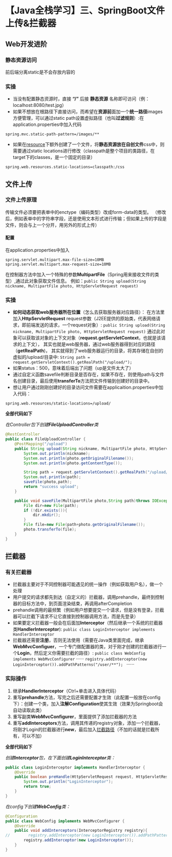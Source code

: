 # 【Java全栈学习】三、SpringBoot文件上传&拦截器

## Web开发进阶
### 静态资源访问
前后端分离static是不会存放内容的
### 实操
- 当没有配置静态资源时，直接 **“/”** 后接 **静态资源** 名称即可访问（例：localhost:8080/test.jpg）
- 如果不想放在根路径下直接访问，而希望在**资源前**面加一个**统一路径**images方便管理，可以通过static path设置虚拟路径（也叫**过滤规则**）:在application.properties中加入代码
```properties
spring.mvc.static-path-pattern=/images/**
```
- 如果在<u>resource</u>下额外创建了一个文件，将**静态资源放在自创文件**css中，则需要通过static locations进行修改（classpath是整个项目的类路径，在target下的classes，是一个固定的目录）
```properties
spring.web.resources.static-locations=classpath:/css
```
## 文件上传
### 文件上传原理
传输文件必须要把表单中的enctype（编码类型）改成form-data的类型。
（修改后，例如表单中的字符串字段，还是使用文本形式进行传输；但如果上传的字段是文件，则会与上一个分开，用另外的形式上传）
#### 配置
在application.properties中加入
```properties
spring.servlet.multipart.max-file-size=10MB
spring.servlet.multipart.max-request-size=10MB
```
在控制器方法中加入一个特殊的参数**MultipartFile**（Spring用来接收文件的类型）,通过此对象获取文件信息。
例如：``` public String upload(String nickname, MultipartFile photo, HttpServletRequest request) ```
### 实操
- **如何动态获取web服务器所在位置**（怎么去获取服务器对应路径）：
  在方法里加入**HttpServletRequest** request参数（J2EE提供的原始类，代表网络请求，即前端发送的请求，一个request对象）: ```public String upload(String nickname, MultipartFile photo, HttpServletRequest request)```
  通过此对象可以获取该对象的上下文对象（**request.getServletContext**，也就是该请求的上下文），
  其实也就是web服务器，通过web服务器得到对应的路径（**getRealPath**)，
  其实就得到了web服务器运行的目录，将其存储在自创的虚拟的/upload/目录中:
  ``` String path = request.getServletContext().getRealPath("/upload/"); ```
- 如果status：500，意味着后端出了问题（up是文件太大了）
- 通过自定义函数savefile判断目录是否存在，如果不存在，则使用path与文件名创建目录，最后使用**transferTo**方法把文件传输到创建好的目录中。
- 想让用户通过刚刚创建好的目录访问文件需要在applicaition.properties中加入代码：
```properties
spring.web.resources/static-locations=/upload/ 
```
**全部代码如下**

*在Controller包下创建**FileUploadController**类*

```java
@RestController
public class FileUploadController {
    @PostMapping("/upload")
    public String upload(String nickname, MultipartFile photo, HttpServletRequest request)throws IOException{
        System.out.println(nickname);
        System.out.println(photo.getOriginalFilename());
        System.out.println(photo.getContentType());

        String path = request.getServletContext().getRealPath("/upload/");
        System.out.println(path);
        saveFile(photo,path);
        return "success upload";
    }

    public void saveFile(MultipartFile photo,String path)throws IOException{
        File dir=new File(path);
        if (!dir.exists()){
            dir.mkdir();
        }
        File file=new File(path+photo.getOriginalFilename());
        photo.transferTo(file);
    }
}
```
## 拦截器
### 有关拦截器
- 拦截器主要对于不同控制器可能遇见的统一操作（例如获取用户名），做一个处理
- 用户提交的请求都先到达（自定义的）拦截器，调用prehandle，最终到控制器的目标方法中，到页面渲染结束，再调用afterCompletion
- prehandle调用的最频繁（例如用户想要提交一个请求，但是没有登录，拦截器可以拦截下请求不让它直接到控制器调用方法，而是先登录）
- 如果要定义拦截器一般会在后面加**Interceptor**（然后继承一个系统的拦截器类**HandlerInterceptor**):
``` public class LoginInterceptor implements HandlerInterceptor ```
- 拦截器还需要**注册**，否则无法使用（需要在Java类里面完成，继承**WebMvcConfiguer**，一个专门做配置器的类，对于刚才创建的拦截器进行一个**Login**，然后定义你需要拦截的路径）:
``` public class WebConfig implements WebMvcConfigurer ``` 
······
```registry.addInterceptor(new LoginInterceptor()).addPathPatterns("/user/**"); ```
······
### 实际操作
1. 继承**HandlerInterceptor**（Ctrl+单击进入具体代码）
2. 重写**prehandle**方法，写完之后还需要配置才生效（此配置一般放在config下）：创建一个类，加入**注解Configuration**使其生效（效果为Springboot会自动读取此类）
3. 重写副类**WebMvcConfigurer**，里面提供了添加拦截器的方法
4. 重写**addInterceptors**方法，调用其传递的registry对象，添加一个拦截器，将刚才Login的拦截器进行**new**，最后加入<u>拦截路径</u>（不加的话就是拦截所有，可以不加）

**全部代码如下**

*创建**Interceptor**包，在下面创建**LoginInterceptor**类：*

```java
public class LoginInterceptor implements HandlerInterceptor {
    @Override
    public boolean preHandle(HttpServletRequest request, HttpServletResponse response,Object handler)throws Exception{
        System.out.println("LoginInterceptor");
        return true;
    }
}
```
*在config下创建**WebConfig**类：*

```java
@Configuration
public class WebConfig implements WebMvcConfigurer {
    @Override
    public void addInterceptors(InterceptorRegistry registry){
//        registry.addInterceptor(new LoginInterceptor()).addPathPatterns("/user/**");
        registry.addInterceptor(new LoginInterceptor());
    }
}
```
